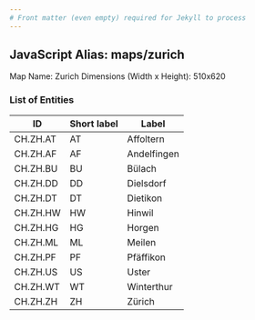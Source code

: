 ```yaml
---
# Front matter (even empty) required for Jekyll to process
---
```


## JavaScript Alias: maps/zurich

Map Name: Zurich
Dimensions (Width x Height): 510x620





### List of Entities

ID | Short label | Label
---|---|---|
CH.ZH.AT|AT|Affoltern
CH.ZH.AF|AF|Andelfingen
CH.ZH.BU|BU|Bülach
CH.ZH.DD|DD|Dielsdorf
CH.ZH.DT|DT|Dietikon
CH.ZH.HW|HW|Hinwil
CH.ZH.HG|HG|Horgen
CH.ZH.ML|ML|Meilen
CH.ZH.PF|PF|Pfäffikon
CH.ZH.US|US|Uster
CH.ZH.WT|WT|Winterthur
CH.ZH.ZH|ZH|Zürich

